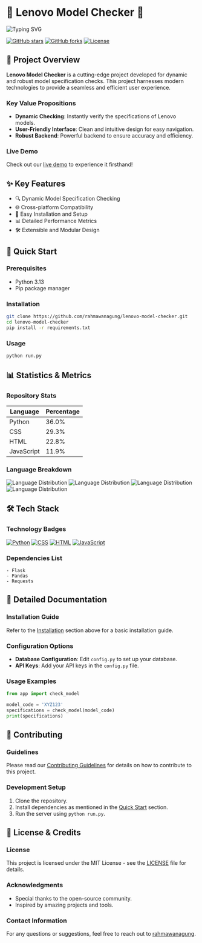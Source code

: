 # 🚀 Lenovo Model Checker 🚀

![Typing SVG](https://readme-typing-svg.herokuapp.com/?lines=Lenovo+Model+Checker;A+Cutting-Edge+Project;Dynamically+Check+Model+Specifications&font=Fira+Code&center=true&width=700&height=100&color=F700FF&vCenter=true&size=30)

[![GitHub stars](https://img.shields.io/github/stars/rahmawanagung/lenovo-model-checker?style=flat&logo=github)](https://github.com/rahmawanagung/lenovo-model-checker/stargazers)
[![GitHub forks](https://img.shields.io/github/forks/rahmawanagung/lenovo-model-checker?style=flat&logo=github)](https://github.com/rahmawanagung/lenovo-model-checker/network)
[![License](https://img.shields.io/badge/License-MIT-blue.svg)](https://github.com/rahmawanagung/lenovo-model-checker/blob/main/LICENSE)

## 🎯 Project Overview
**Lenovo Model Checker** is a cutting-edge project developed for dynamic and robust model specification checks. This project harnesses modern technologies to provide a seamless and efficient user experience.

### Key Value Propositions
- **Dynamic Checking**: Instantly verify the specifications of Lenovo models.
- **User-Friendly Interface**: Clean and intuitive design for easy navigation.
- **Robust Backend**: Powerful backend to ensure accuracy and efficiency.

### Live Demo
Check out our [live demo](https://agung.pythonanywhere.com/) to experience it firsthand!

## ✨ Key Features
- 🔍 Dynamic Model Specification Checking
- 🌐 Cross-platform Compatibility
- 🔧 Easy Installation and Setup
- 📊 Detailed Performance Metrics
- 🛠️ Extensible and Modular Design

## 🚀 Quick Start
### Prerequisites
- Python 3.13
- Pip package manager

### Installation
```bash
git clone https://github.com/rahmawanagung/lenovo-model-checker.git
cd lenovo-model-checker
pip install -r requirements.txt
```

### Usage
```bash
python run.py
```

## 📊 Statistics & Metrics
### Repository Stats
| Language       | Percentage |
|----------------|------------|
| Python         | 36.0%      |
| CSS            | 29.3%      |
| HTML           | 22.8%      |
| JavaScript     | 11.9%      |

### Language Breakdown
![Language Distribution](https://img.shields.io/badge/Python-36.0%25-blue?style=flat&logo=python)
![Language Distribution](https://img.shields.io/badge/CSS-29.3%25-blue?style=flat&logo=css3)
![Language Distribution](https://img.shields.io/badge/HTML-22.8%25-blue?style=flat&logo=html5)
![Language Distribution](https://img.shields.io/badge/JavaScript-11.9%25-blue?style=flat&logo=javascript)

## 🛠️ Tech Stack
### Technology Badges
[![Python](https://img.shields.io/badge/Python-3.6+-blue?logo=python)](https://www.python.org/)
[![CSS](https://img.shields.io/badge/CSS3-blue?logo=css3)](https://www.w3.org/Style/CSS/)
[![HTML](https://img.shields.io/badge/HTML5-blue?logo=html5)](https://www.w3.org/html/)
[![JavaScript](https://img.shields.io/badge/JavaScript-blue?logo=javascript)](https://www.ecma-international.org/)

### Dependencies List
```plaintext
- Flask
- Pandas
- Requests
```

## 📖 Detailed Documentation
### Installation Guide
Refer to the [Installation](#installation) section above for a basic installation guide.

### Configuration Options
- **Database Configuration**: Edit `config.py` to set up your database.
- **API Keys**: Add your API keys in the `config.py` file.

### Usage Examples
```python
from app import check_model

model_code = 'XYZ123'
specifications = check_model(model_code)
print(specifications)
```

## 🤝 Contributing
### Guidelines
Please read our [Contributing Guidelines](CONTRIBUTING.md) for details on how to contribute to this project.

### Development Setup
1. Clone the repository.
2. Install dependencies as mentioned in the [Quick Start](#quick-start) section.
3. Run the server using `python run.py`.

## 📄 License & Credits
### License
This project is licensed under the MIT License - see the [LICENSE](LICENSE) file for details.

### Acknowledgments
- Special thanks to the open-source community.
- Inspired by amazing projects and tools.

### Contact Information
For any questions or suggestions, feel free to reach out to [rahmawanagung](mailto:rahmawanagung@example.com).
```
